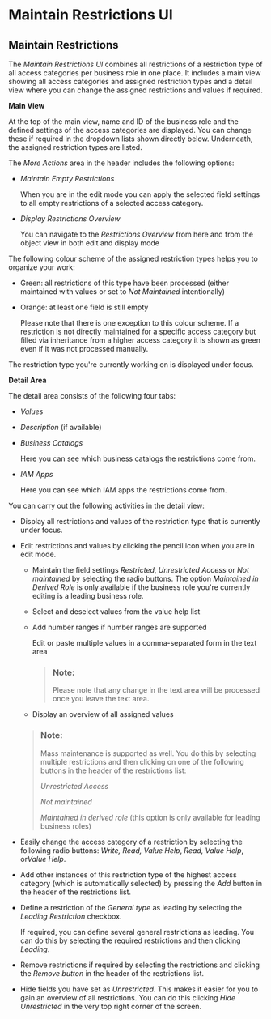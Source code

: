 <!-- loio28f133ffbc7d472cbbd11d8780eb2943 -->

# Maintain Restrictions UI



<a name="loio28f133ffbc7d472cbbd11d8780eb2943__MaintainRestrictions"/>

## Maintain Restrictions

The *Maintain Restrictions UI* combines all restrictions of a restriction type of all access categories per business role in one place. It includes a main view showing all access categories and assigned restriction types and a detail view where you can change the assigned restrictions and values if required.

**Main View**

At the top of the main view, name and ID of the business role and the defined settings of the access categories are displayed. You can change these if required in the dropdown lists shown directly below. Underneath, the assigned restriction types are listed.

The *More Actions* area in the header includes the following options:

-   *Maintain Empty Restrictions* 

    When you are in the edit mode you can apply the selected field settings to all empty restrictions of a selected access category.

-   *Display Restrictions Overview*

    You can navigate to the *Restrictions Overview* from here and from the object view in both edit and display mode


The following colour scheme of the assigned restriction types helps you to organize your work:

-   Green: all restrictions of this type have been processed \(either maintained with values or set to *Not Maintained* intentionally\)

-   Orange: at least one field is still empty

    Please note that there is one exception to this colour scheme. If a restriction is not directly maintained for a specific access category but filled via inheritance from a higher access category it is shown as green even if it was not processed manually.


The restriction type you're currently working on is displayed under focus.

**Detail Area**

The detail area consists of the following four tabs:

-   *Values*

-   *Description* \(if available\)
-   *Business Catalogs*

    Here you can see which business catalogs the restrictions come from.

-   *IAM Apps*

    Here you can see which IAM apps the restrictions come from.


You can carry out the following activities in the detail view:

-   Display all restrictions and values of the restriction type that is currently under focus.

-   Edit restrictions and values by clicking the pencil icon when you are in edit mode.

    -   Maintain the field settings *Restricted*, *Unrestricted Access* or *Not maintained* by selecting the radio buttons. The option *Maintained in Derived Role* is only available if the business role you're currently editing is a leading business role.

    -   Select and deselect values from the value help list

    -   Add number ranges if number ranges are supported

        Edit or paste multiple values in a comma-separated form in the text area

        > ### Note:  
        > Please note that any change in the text area will be processed once you leave the text area.

    -   Display an overview of all assigned values


    > ### Note:  
    > Mass maintenance is supported as well. You do this by selecting multiple restrictions and then clicking on one of the following buttons in the header of the restrictions list:
    > 
    > *Unrestricted Access*
    > 
    > *Not maintained*
    > 
    > *Maintained in derived role* \(this option is only available for leading business roles\)

-   Easily change the access category of a restriction by selecting the following radio buttons: *Write, Read, Value Help*, *Read, Value Help*, or*Value Help*.

-   Add other instances of this restriction type of the highest access category \(which is automatically selected\) by pressing the *Add* button in the header of the restrictions list.

-   Define a restriction of the *General type* as leading by selecting the *Leading Restriction* checkbox.

    If required, you can define several general restrictions as leading. You can do this by selecting the required restrictions and then clicking *Leading*.

-   Remove restrictions if required by selecting the restrictions and clicking the *Remove button* in the header of the restrictions list.

-   Hide fields you have set as *Unrestricted*. This makes it easier for you to gain an overview of all restrictions. You can do this clicking *Hide Unrestricted* in the very top right corner of the screen.


